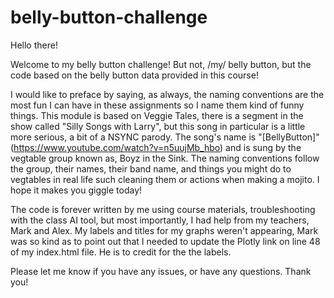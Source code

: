 # belly-button-challenge

Hello there! 

Welcome to my belly button challenge! But not, /my/ belly button, but the code based on the belly button data provided in this course! 

I would like to preface by saying, as always, the naming conventions are the most fun I can have in these assignments so I name them kind of funny things. This module is based on Veggie Tales, there is a segment in the show called "Silly Songs with Larry", but this song in particular is a little more serious, a bit of a NSYNC parody. The song's name is "[BellyButton]" (https://www.youtube.com/watch?v=n5uujMb_hbo) and is sung by the vegtable group known as, Boyz in the Sink. The naming conventions follow the group, their names, their band name, and things you might do to vegtables in real life such cleaning them or actions when making a mojito. I hope it makes you giggle today!

The code is forever written by me using course materials, troubleshooting with the class AI tool, but most importantly, I had help from my teachers, Mark and Alex. My labels and titles for my graphs weren't appearing, Mark was so kind as to point out that I needed to update the Plotly link on line 48 of my index.html file. He is to credit for the the labels. 

Please let me know if you have any issues, or have any questions. 
Thank you! 
